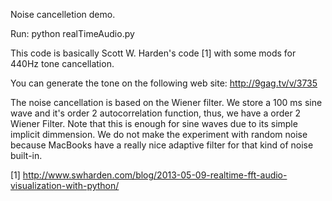 Noise cancelletion demo.

Run: python realTimeAudio.py

This code is basically Scott W. Harden's code [1] with some mods for 440Hz tone cancellation.

You can generate the tone on the following web site: http://9gag.tv/v/3735

The noise cancellation is based on the Wiener filter. We store a 100 ms sine wave and it's order 2 autocorrelation function, thus, we have a order 2 Wiener Filter. Note that this is enough for sine waves due to its simple implicit dimmension. We do not make the experiment with random noise because MacBooks have a really nice adaptive filter for that kind of noise built-in.

[1] http://www.swharden.com/blog/2013-05-09-realtime-fft-audio-visualization-with-python/
